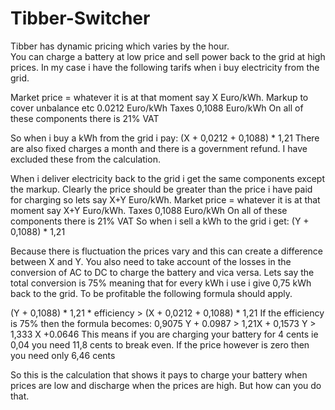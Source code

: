 # Tibber-Switcher

Tibber has dynamic pricing which varies by the hour.<br/>
You can charge a battery at low price and sell power back to the grid at high prices.
In my case i have the following tarifs when i buy electricity from the grid.

Market price = whatever it is at that moment say X Euro/kWh. 
Markup to cover unbalance etc 0.0212 Euro/kWh
Taxes                         0,1088 Euro/kWh
On all of these components there is 21% VAT

So when i buy a kWh from the grid i pay: (X + 0,0212 + 0,1088) * 1,21
There are also fixed charges a month and there is a government refund. I have excluded these from the calculation.

When i deliver electricity back to the grid i get the same components except the markup.
Clearly the price should be greater than the price i have paid for charging so lets say X+Y Euro/kWh.
Market price = whatever it is at that moment say X+Y Euro/kWh. 
Taxes                         0,1088 Euro/kWh
On all of these components there is 21% VAT
So when i sell a kWh to the grid i get: (Y + 0,1088) * 1,21

Because there is fluctuation the prices vary and this can create a difference between X and Y.
You also need to take account of the losses in the conversion of AC to DC to charge the battery and vica versa.
Lets say the total conversion is 75% meaning that for every kWh i use i give 0,75 kWh back to the grid.
To be profitable the following formula should apply.

(Y + 0,1088) * 1,21 * efficiency > (X + 0,0212 + 0,1088) * 1,21
If the efficiency is 75% then the formula becomes:
0,9075 Y + 0.0987 > 1,21X + 0,1573
Y > 1,333 X +0.0646
This means if you are charging your battery for 4 cents ie 0,04 you need 11,8 cents to break even.
If the price however is zero then you need only 6,46 cents

So this is the calculation that shows it pays to charge your battery when prices are low and discharge when the prices are high.
But how can you do that.
